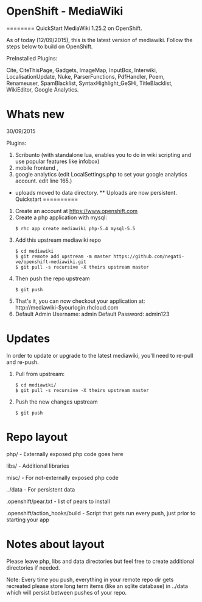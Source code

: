 # OpenShift - MediaWiki
========
QuickStart MediaWiki 1.25.2 on OpenShift.

As of today (12/09/2015), this is the latest version of mediawiki.
Follow the steps below to build on OpenShift.

PreInstalled Plugins: 

Cite,
CiteThisPage,
Gadgets,
ImageMap,
InputBox,
Interwiki,
LocalisationUpdate,
Nuke,
ParserFunctions,
PdfHandler,
Poem,
Renameuser,
SpamBlacklist,
SyntaxHighlight_GeSHi,
TitleBlacklist,
WikiEditor,
Google Analytics.


Whats new
==========
30/09/2015

Plugins: 

1. Scribunto (with standalone lua, enables you to do in wiki scripting and use popular features like infobox)
2. mobile frontend ,
3. google analytics (edit LocalSettings.php to set your google analytics account. edit line 165.)

* uploads moved to data directory.
** Uploads are now persistent. 
Quickstart
==========

1. Create an account at https://www.openshift.com
2. Create a php application with mysql:
    ```
    $ rhc app create mediawiki php-5.4 mysql-5.5
    ```
3. Add this upstream mediawiki repo
    ```
    $ cd mediawiki
    $ git remote add upstream -m master https://github.com/negati-ve/openshift-mediawiki.git
    $ git pull -s recursive -X theirs upstream master
    ```
4. Then push the repo upstream
    ```
    $ git push
    ```
5. That's it, you can now checkout your application at:
    http://mediawiki-$yourlogin.rhcloud.com
6. Default Admin Username: admin
   Default Password: admin123

Updates
=======

In order to update or upgrade to the latest mediawiki, you'll need to re-pull
and re-push.

1. Pull from upstream:
    ```
    $ cd mediawiki/
    $ git pull -s recursive -X theirs upstream master
    ```
2. Push the new changes upstream
    ```
    $ git push
    ```



Repo layout
===========
php/ - Externally exposed php code goes here

libs/ - Additional libraries

misc/ - For not-externally exposed php code

../data - For persistent data

.openshift/pear.txt - list of pears to install

.openshift/action_hooks/build - Script that gets run every push, just prior to
    starting your app


Notes about layout
==================
Please leave php, libs and data directories but feel free to create additional
directories if needed.

Note: Every time you push, everything in your remote repo dir gets recreated
please store long term items (like an sqlite database) in ../data which will
persist between pushes of your repo.


